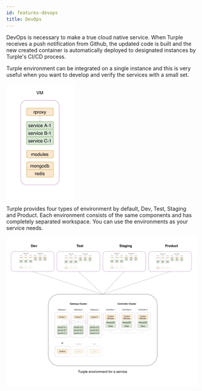 ```yaml
---
id: features-devops
title: DevOps
---
```


DevOps is necessary to make a true cloud native service. When Turple receives a push notification from Github, the updated code is built and the new created container is automatically deployed to designated instances by Turple's CI/CD process.

Turple environment can be integrated on a single instance and this is very useful when you want to develop and verify the services with a small set.

<img src="/guide/img/turple18.png" alt="" width="180"/>

Turple provides four types of environment by default, Dev, Test, Staging and Product. Each environment consists of the same components and has completely separated workspace. You can use the environments as your service needs.

<img src="/guide/img/turple19.png" alt="" width="640"/>

